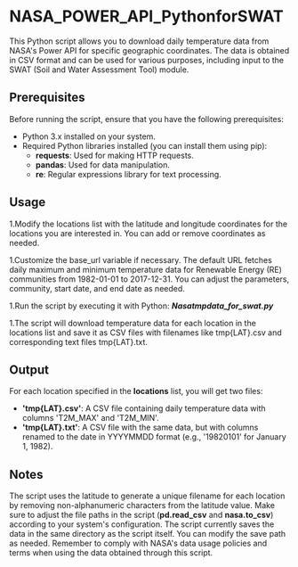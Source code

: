 # NASA_POWER_API_PythonforSWAT
This Python script allows you to download daily temperature data from NASA's Power API for specific geographic coordinates. The data is obtained in CSV format and can be used for various purposes, including input to the SWAT (Soil and Water Assessment Tool) module.

## Prerequisites
Before running the script, ensure that you have the following prerequisites:

- Python 3.x installed on your system.
- Required Python libraries installed (you can install them using pip):
  - **requests**: Used for making HTTP requests.
  - **pandas**: Used for data manipulation.
  - **re**: Regular expressions library for text processing.
## Usage
1.Modify the locations list with the latitude and longitude coordinates for the locations you are interested in. You can add or remove coordinates as needed.

1.Customize the base_url variable if necessary. The default URL fetches daily maximum and minimum temperature data for Renewable Energy (RE) communities from 1982-01-01 to 2017-12-31. You can adjust the parameters, community, start date, and end date as needed.

1.Run the script by executing it with Python:   ***Nasatmpdata_for_swat.py***

1.The script will download temperature data for each location in the locations list and save it as CSV files with filenames like tmp{LAT}.csv and corresponding text files tmp{LAT}.txt.

## Output
For each location specified in the **locations** list, you will get two files:

- **'tmp{LAT}.csv'**: A CSV file containing daily temperature data with columns 'T2M_MAX' and 'T2M_MIN'.
- **'tmp{LAT}.txt'**: A CSV file with the same data, but with columns renamed to the date in YYYYMMDD format (e.g., '19820101' for January 1, 1982).
## Notes
The script uses the latitude to generate a unique filename for each location by removing non-alphanumeric characters from the latitude value.
Make sure to adjust the file paths in the script (**pd.read_csv** and **nasa.to_csv**) according to your system's configuration.
The script currently saves the data in the same directory as the script itself. You can modify the save path as needed.
Remember to comply with NASA's data usage policies and terms when using the data obtained through this script.




